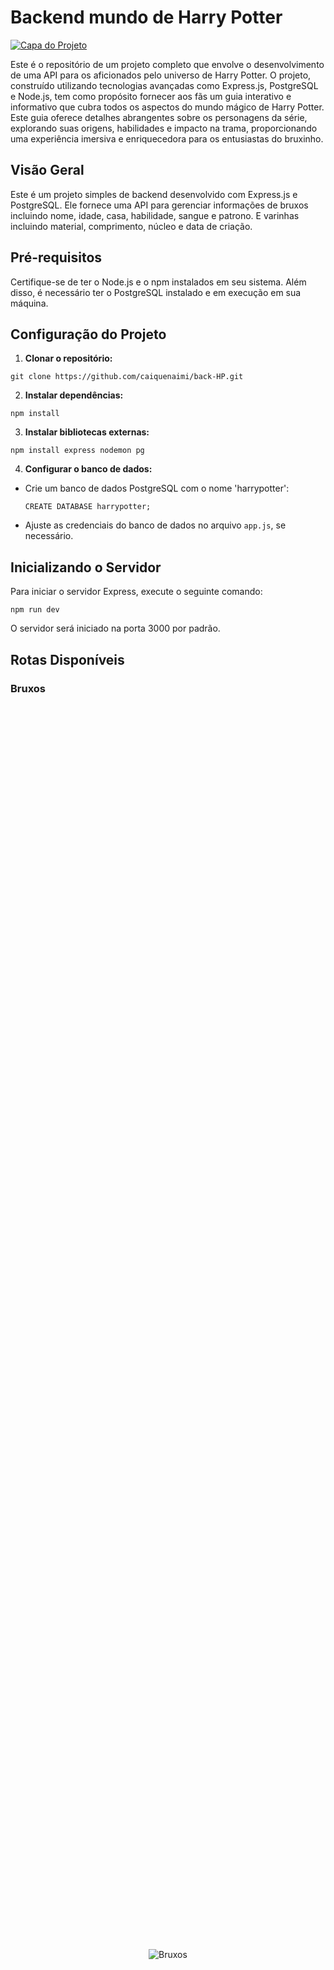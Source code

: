 # Backend mundo de Harry Potter

[![Capa do Projeto](https://i.imgur.com/QYJ9QUM.jpg)](https://github.com/caiquenaimi/harry-potter)

Este é o repositório de um projeto completo que envolve o desenvolvimento de uma API para os aficionados pelo universo de Harry Potter. O projeto, construído utilizando tecnologias avançadas como Express.js, PostgreSQL e Node.js, tem como propósito fornecer aos fãs um guia interativo e informativo que cubra todos os aspectos do mundo mágico de Harry Potter. Este guia oferece detalhes abrangentes sobre os personagens da série, explorando suas origens, habilidades e impacto na trama, proporcionando uma experiência imersiva e enriquecedora para os entusiastas do bruxinho.

## Visão Geral
Este é um projeto simples de backend desenvolvido com Express.js e PostgreSQL. Ele fornece uma API para gerenciar informações de bruxos incluindo nome, idade, casa, habilidade, sangue e patrono. E varinhas incluindo material, comprimento, núcleo e data de criação.

## Pré-requisitos

Certifique-se de ter o Node.js e o npm instalados em seu sistema. Além disso, é necessário ter o PostgreSQL instalado e em execução em sua máquina.

## Configuração do Projeto

1. **Clonar o repositório:**
```
git clone https://github.com/caiquenaimi/back-HP.git
```
2. **Instalar dependências:**
```
npm install
```
3. **Instalar bibliotecas externas:**
```
npm install express nodemon pg
```
4. **Configurar o banco de dados:** 
- Crie um banco de dados PostgreSQL com o nome 'harrypotter':
  ```
  CREATE DATABASE harrypotter;
  ```
- Ajuste as credenciais do banco de dados no arquivo `app.js`, se necessário.

## Inicializando o Servidor

Para iniciar o servidor Express, execute o seguinte comando:
```
npm run dev
```
O servidor será iniciado na porta 3000 por padrão.

## Rotas Disponíveis

### Bruxos

<div style="display: flex; justify-content: center; align-items: center; height: 100vh;">
    <img src="https://assets.papelpop.com/wp-content/uploads/2023/04/WhatsApp-Image-2023-04-12-at-15.40.49.jpeg" alt="Bruxos">
</div>


- **GET /bruxos:** Retorna todos os bruxos cadastrados.
- **GET /bruxos/:id:** Retorna um bruxo específico com base no ID fornecido.
- **GET /bruxos/nome/:nome:** Filtra os bruxos pelo nome fornecido.
- **GET /bruxos/casa/:casa:** Filtra os bruxos pelas quatro casas de Hogwarts.
- **POST /bruxos:** Adiciona um novo bruxo.
- **PUT /bruxos/:id:** Atualiza as informações de um bruxo existente.
- **DELETE /bruxos/:id:** Exclui um bruxo com base no ID fornecido.

### Varinhas

<div style="display: flex; justify-content: center; align-items: center; height: 100vh;">
    <img src="https://s2-casaejardim.glbimg.com/P_5NEXjMTL7pXlyzpZO568xpu7A=/0x0:1400x933/924x0/smart/filters:strip_icc()/i.s3.glbimg.com/v1/AUTH_a0b7e59562ef42049f4e191fe476fe7d/internal_photos/bs/2023/G/A/nGnoFoTXuiNWzw3NdMQQ/varinhas-harry-potter-pexels-rdne-stock-project-casaejardim.jpg" alt="Varinhas">
</div>


- **GET /varinhas:** Retorna todas as varinhas cadastradas.
- **GET /varinhas/:id:** Retorna uma varinha específica com base no ID fornecido.
- **POST /varinhas:** Adiciona uma nova varinha.
- **PUT /varinhas/:id:** Atualiza as informações de uma varinha existente.
- **DELETE /varinhas/:id:** Exclui uma varinha com base no ID fornecido.

## Testando as Rotas

Você pode usar ferramentas como Postman ou simplesmente acessar as rotas no navegador ou em qualquer cliente HTTP para testar as funcionalidades.

## Créditos

Este projeto foi desenvolvido como parte de um exercício prático para praticar o uso do Express.js e PostgreSQL.

## Contribuindo

Contribuições são bem-vindas! Sinta-se à vontade para abrir uma issue ou enviar um pull request.

Desenvolvido por [Caique Naimi](https://github.com/caiquenaimi)
